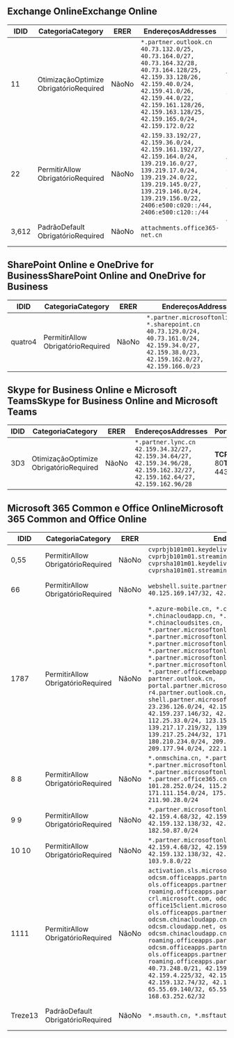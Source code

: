 <!--THIS FILE IS AUTOMATICALLY GENERATED. MANUAL CHANGES WILL BE OVERWRITTEN.-->
<!--Please contact the Office 365 Endpoints team with any questions.-->
<!--China endpoints version 2019072900-->
<!--File generated 2019-07-29 11:00:19.8043-->

## <a name="exchange-online"></a><span data-ttu-id="0bd59-101">Exchange Online</span><span class="sxs-lookup"><span data-stu-id="0bd59-101">Exchange Online</span></span>

<span data-ttu-id="0bd59-102">ID</span><span class="sxs-lookup"><span data-stu-id="0bd59-102">ID</span></span> | <span data-ttu-id="0bd59-103">Categoria</span><span class="sxs-lookup"><span data-stu-id="0bd59-103">Category</span></span> | <span data-ttu-id="0bd59-104">ER</span><span class="sxs-lookup"><span data-stu-id="0bd59-104">ER</span></span> | <span data-ttu-id="0bd59-105">Endereços</span><span class="sxs-lookup"><span data-stu-id="0bd59-105">Addresses</span></span> | <span data-ttu-id="0bd59-106">Portas</span><span class="sxs-lookup"><span data-stu-id="0bd59-106">Ports</span></span>
-- | -------------------- | -- | --------------------------------------------------------------------------------------------------------------------------------------------------------------------------------------------------------------------------------------- | ------------------------
<span data-ttu-id="0bd59-107">1</span><span class="sxs-lookup"><span data-stu-id="0bd59-107">1</span></span> | <span data-ttu-id="0bd59-108">Otimização</span><span class="sxs-lookup"><span data-stu-id="0bd59-108">Optimize</span></span><BR><span data-ttu-id="0bd59-109">Obrigatório</span><span class="sxs-lookup"><span data-stu-id="0bd59-109">Required</span></span> | <span data-ttu-id="0bd59-110">Não</span><span class="sxs-lookup"><span data-stu-id="0bd59-110">No</span></span> | `*.partner.outlook.cn`<BR>`40.73.132.0/25, 40.73.164.0/27, 40.73.164.32/28, 40.73.164.128/25, 42.159.33.128/26, 42.159.40.0/24, 42.159.41.0/26, 42.159.44.0/22, 42.159.161.128/26, 42.159.163.128/25, 42.159.165.0/24, 42.159.172.0/22` | <span data-ttu-id="0bd59-111">**TCP:** 443, 80</span><span class="sxs-lookup"><span data-stu-id="0bd59-111">**TCP:** 443, 80</span></span>
<span data-ttu-id="0bd59-112">2</span><span class="sxs-lookup"><span data-stu-id="0bd59-112">2</span></span> | <span data-ttu-id="0bd59-113">Permitir</span><span class="sxs-lookup"><span data-stu-id="0bd59-113">Allow</span></span><BR><span data-ttu-id="0bd59-114">Obrigatório</span><span class="sxs-lookup"><span data-stu-id="0bd59-114">Required</span></span> | <span data-ttu-id="0bd59-115">Não</span><span class="sxs-lookup"><span data-stu-id="0bd59-115">No</span></span> | `42.159.33.192/27, 42.159.36.0/24, 42.159.161.192/27, 42.159.164.0/24, 139.219.16.0/27, 139.219.17.0/24, 139.219.24.0/22, 139.219.145.0/27, 139.219.146.0/24, 139.219.156.0/22, 2406:e500:c020::/44, 2406:e500:c120::/44` | <span data-ttu-id="0bd59-116">**TCP:** 25, 443, 53, 80</span><span class="sxs-lookup"><span data-stu-id="0bd59-116">**TCP:** 25, 443, 53, 80</span></span>
<span data-ttu-id="0bd59-117">3,6</span><span class="sxs-lookup"><span data-stu-id="0bd59-117">12</span></span> | <span data-ttu-id="0bd59-118">Padrão</span><span class="sxs-lookup"><span data-stu-id="0bd59-118">Default</span></span><BR><span data-ttu-id="0bd59-119">Obrigatório</span><span class="sxs-lookup"><span data-stu-id="0bd59-119">Required</span></span> | <span data-ttu-id="0bd59-120">Não</span><span class="sxs-lookup"><span data-stu-id="0bd59-120">No</span></span> | `attachments.office365-net.cn` | <span data-ttu-id="0bd59-121">**TCP:** 443, 80</span><span class="sxs-lookup"><span data-stu-id="0bd59-121">**TCP:** 443, 80</span></span>

## <a name="sharepoint-online-and-onedrive-for-business"></a><span data-ttu-id="0bd59-122">SharePoint Online e OneDrive for Business</span><span class="sxs-lookup"><span data-stu-id="0bd59-122">SharePoint Online and OneDrive for Business</span></span>

<span data-ttu-id="0bd59-123">ID</span><span class="sxs-lookup"><span data-stu-id="0bd59-123">ID</span></span> | <span data-ttu-id="0bd59-124">Categoria</span><span class="sxs-lookup"><span data-stu-id="0bd59-124">Category</span></span> | <span data-ttu-id="0bd59-125">ER</span><span class="sxs-lookup"><span data-stu-id="0bd59-125">ER</span></span> | <span data-ttu-id="0bd59-126">Endereços</span><span class="sxs-lookup"><span data-stu-id="0bd59-126">Addresses</span></span> | <span data-ttu-id="0bd59-127">Portas</span><span class="sxs-lookup"><span data-stu-id="0bd59-127">Ports</span></span>
-- | ----------------- | -- | ----------------------------------------------------------------------------------------------------------------------------------------------------- | ----------------
<span data-ttu-id="0bd59-128">quatro</span><span class="sxs-lookup"><span data-stu-id="0bd59-128">4</span></span> | <span data-ttu-id="0bd59-129">Permitir</span><span class="sxs-lookup"><span data-stu-id="0bd59-129">Allow</span></span><BR><span data-ttu-id="0bd59-130">Obrigatório</span><span class="sxs-lookup"><span data-stu-id="0bd59-130">Required</span></span> | <span data-ttu-id="0bd59-131">Não</span><span class="sxs-lookup"><span data-stu-id="0bd59-131">No</span></span> | `*.partner.microsoftonline.cn, *.sharepoint.cn`<BR>`40.73.129.0/24, 40.73.161.0/24, 42.159.34.0/27, 42.159.38.0/23, 42.159.162.0/27, 42.159.166.0/23` | <span data-ttu-id="0bd59-132">**TCP:** 443, 80</span><span class="sxs-lookup"><span data-stu-id="0bd59-132">**TCP:** 443, 80</span></span>

## <a name="skype-for-business-online-and-microsoft-teams"></a><span data-ttu-id="0bd59-133">Skype for Business Online e Microsoft Teams</span><span class="sxs-lookup"><span data-stu-id="0bd59-133">Skype for Business Online and Microsoft Teams</span></span>

<span data-ttu-id="0bd59-134">ID</span><span class="sxs-lookup"><span data-stu-id="0bd59-134">ID</span></span> | <span data-ttu-id="0bd59-135">Categoria</span><span class="sxs-lookup"><span data-stu-id="0bd59-135">Category</span></span> | <span data-ttu-id="0bd59-136">ER</span><span class="sxs-lookup"><span data-stu-id="0bd59-136">ER</span></span> | <span data-ttu-id="0bd59-137">Endereços</span><span class="sxs-lookup"><span data-stu-id="0bd59-137">Addresses</span></span> | <span data-ttu-id="0bd59-138">Portas</span><span class="sxs-lookup"><span data-stu-id="0bd59-138">Ports</span></span>
-- | -------------------- | -- | -------------------------------------------------------------------------------------------------------------------------------- | ----------------
<span data-ttu-id="0bd59-139">3D</span><span class="sxs-lookup"><span data-stu-id="0bd59-139">3</span></span> | <span data-ttu-id="0bd59-140">Otimização</span><span class="sxs-lookup"><span data-stu-id="0bd59-140">Optimize</span></span><BR><span data-ttu-id="0bd59-141">Obrigatório</span><span class="sxs-lookup"><span data-stu-id="0bd59-141">Required</span></span> | <span data-ttu-id="0bd59-142">Não</span><span class="sxs-lookup"><span data-stu-id="0bd59-142">No</span></span> | `*.partner.lync.cn`<BR>`42.159.34.32/27, 42.159.34.64/27, 42.159.34.96/28, 42.159.162.32/27, 42.159.162.64/27, 42.159.162.96/28` | <span data-ttu-id="0bd59-143">**TCP:** 443, 80</span><span class="sxs-lookup"><span data-stu-id="0bd59-143">**TCP:** 443, 80</span></span>

## <a name="microsoft-365-common-and-office-online"></a><span data-ttu-id="0bd59-144">Microsoft 365 Common e Office Online</span><span class="sxs-lookup"><span data-stu-id="0bd59-144">Microsoft 365 Common and Office Online</span></span>

<span data-ttu-id="0bd59-145">ID</span><span class="sxs-lookup"><span data-stu-id="0bd59-145">ID</span></span> | <span data-ttu-id="0bd59-146">Categoria</span><span class="sxs-lookup"><span data-stu-id="0bd59-146">Category</span></span> | <span data-ttu-id="0bd59-147">ER</span><span class="sxs-lookup"><span data-stu-id="0bd59-147">ER</span></span> | <span data-ttu-id="0bd59-148">Endereços</span><span class="sxs-lookup"><span data-stu-id="0bd59-148">Addresses</span></span> | <span data-ttu-id="0bd59-149">Portas</span><span class="sxs-lookup"><span data-stu-id="0bd59-149">Ports</span></span>
-- | ------------------- | -- | ---------------------------------------------------------------------------------------------------------------------------------------------------------------------------------------------------------------------------------------------------------------------------------------------------------------------------------------------------------------------------------------------------------------------------------------------------------------------------------------------------------------------------------------------------------------------------------------------------------------------------------------------------------------------------------------------------------------------------------------------------------------------------------------------------------------------------------------------------------------------------------------------------------------------- | ----------------
<span data-ttu-id="0bd59-150">0,5</span><span class="sxs-lookup"><span data-stu-id="0bd59-150">5</span></span> | <span data-ttu-id="0bd59-151">Permitir</span><span class="sxs-lookup"><span data-stu-id="0bd59-151">Allow</span></span><BR><span data-ttu-id="0bd59-152">Obrigatório</span><span class="sxs-lookup"><span data-stu-id="0bd59-152">Required</span></span> | <span data-ttu-id="0bd59-153">Não</span><span class="sxs-lookup"><span data-stu-id="0bd59-153">No</span></span> | `cvprbjb101m01.keydelivery.mediaservices.chinacloudapi.cn, cvprbjb101m01.streaming.mediaservices.chinacloudapi.cn, cvprsha101m01.keydelivery.mediaservices.chinacloudapi.cn, cvprsha101m01.streaming.mediaservices.chinacloudapi.cn` | <span data-ttu-id="0bd59-154">**TCP:** 443, 80</span><span class="sxs-lookup"><span data-stu-id="0bd59-154">**TCP:** 443, 80</span></span>
<span data-ttu-id="0bd59-155">6</span><span class="sxs-lookup"><span data-stu-id="0bd59-155">6</span></span> | <span data-ttu-id="0bd59-156">Permitir</span><span class="sxs-lookup"><span data-stu-id="0bd59-156">Allow</span></span><BR><span data-ttu-id="0bd59-157">Obrigatório</span><span class="sxs-lookup"><span data-stu-id="0bd59-157">Required</span></span> | <span data-ttu-id="0bd59-158">Não</span><span class="sxs-lookup"><span data-stu-id="0bd59-158">No</span></span> | `webshell.suite.partner.microsoftonline.cn`<BR>`40.125.169.147/32, 42.159.201.24/32` | <span data-ttu-id="0bd59-159">**TCP:** 443, 80</span><span class="sxs-lookup"><span data-stu-id="0bd59-159">**TCP:** 443, 80</span></span>
<span data-ttu-id="0bd59-160">178</span><span class="sxs-lookup"><span data-stu-id="0bd59-160">7</span></span> | <span data-ttu-id="0bd59-161">Permitir</span><span class="sxs-lookup"><span data-stu-id="0bd59-161">Allow</span></span><BR><span data-ttu-id="0bd59-162">Obrigatório</span><span class="sxs-lookup"><span data-stu-id="0bd59-162">Required</span></span> | <span data-ttu-id="0bd59-163">Não</span><span class="sxs-lookup"><span data-stu-id="0bd59-163">No</span></span> | `*.azure-mobile.cn, *.chinacloudapi.cn, *.chinacloudapp.cn, *.chinacloud-mobile.cn, *.chinacloudsites.cn, *.partner.microsoftonline-m.cn, *.partner.microsoftonline-m.net.cn, *.partner.microsoftonline-m-i.cn, *.partner.microsoftonline-m-i.net.cn, *.partner.microsoftonline-p.net.cn, *.partner.microsoftonline-p-i.cn, *.partner.microsoftonline-p-i.net.cn, *.partner.officewebapps.cn, *.windowsazure.cn, partner.outlook.cn, portal.partner.microsoftonline.cdnsvc.com, r4.partner.outlook.cn, shell.partner.microsoftonline.cdnsvc.com`<BR>`23.236.126.0/24, 42.159.224.122/32, 42.159.233.91/32, 42.159.237.146/32, 42.159.238.120/32, 58.68.168.0/24, 112.25.33.0/24, 123.150.49.0/24, 125.65.247.0/24, 139.217.17.219/32, 139.217.19.156/32, 139.217.21.3/32, 139.217.25.244/32, 171.107.84.0/24, 180.210.232.0/24, 180.210.234.0/24, 209.177.86.0/24, 209.177.90.0/24, 209.177.94.0/24, 222.161.226.0/24` | <span data-ttu-id="0bd59-164">**TCP:** 443, 80</span><span class="sxs-lookup"><span data-stu-id="0bd59-164">**TCP:** 443, 80</span></span>
<span data-ttu-id="0bd59-165">8 </span><span class="sxs-lookup"><span data-stu-id="0bd59-165">8</span></span> | <span data-ttu-id="0bd59-166">Permitir</span><span class="sxs-lookup"><span data-stu-id="0bd59-166">Allow</span></span><BR><span data-ttu-id="0bd59-167">Obrigatório</span><span class="sxs-lookup"><span data-stu-id="0bd59-167">Required</span></span> | <span data-ttu-id="0bd59-168">Não</span><span class="sxs-lookup"><span data-stu-id="0bd59-168">No</span></span> | `*.onmschina.cn, *.partner.microsoftonline.net.cn, *.partner.microsoftonline-i.cn, *.partner.microsoftonline-i.net.cn, *.partner.office365.cn`<BR>`101.28.252.0/24, 115.231.150.0/24, 123.235.32.0/24, 171.111.154.0/24, 175.6.10.0/24, 180.210.229.0/24, 211.90.28.0/24` | <span data-ttu-id="0bd59-169">**TCP:** 443, 80</span><span class="sxs-lookup"><span data-stu-id="0bd59-169">**TCP:** 443, 80</span></span>
<span data-ttu-id="0bd59-170">9 </span><span class="sxs-lookup"><span data-stu-id="0bd59-170">9</span></span> | <span data-ttu-id="0bd59-171">Permitir</span><span class="sxs-lookup"><span data-stu-id="0bd59-171">Allow</span></span><BR><span data-ttu-id="0bd59-172">Obrigatório</span><span class="sxs-lookup"><span data-stu-id="0bd59-172">Required</span></span> | <span data-ttu-id="0bd59-173">Não</span><span class="sxs-lookup"><span data-stu-id="0bd59-173">No</span></span> | `*.partner.microsoftonline-p.cn`<BR>`42.159.4.68/32, 42.159.4.200/32, 42.159.7.156/32, 42.159.132.138/32, 42.159.133.17/32, 42.159.135.78/32, 182.50.87.0/24` | <span data-ttu-id="0bd59-174">**TCP:** 443, 80</span><span class="sxs-lookup"><span data-stu-id="0bd59-174">**TCP:** 443, 80</span></span>
<span data-ttu-id="0bd59-175">10 </span><span class="sxs-lookup"><span data-stu-id="0bd59-175">10</span></span> | <span data-ttu-id="0bd59-176">Permitir</span><span class="sxs-lookup"><span data-stu-id="0bd59-176">Allow</span></span><BR><span data-ttu-id="0bd59-177">Obrigatório</span><span class="sxs-lookup"><span data-stu-id="0bd59-177">Required</span></span> | <span data-ttu-id="0bd59-178">Não</span><span class="sxs-lookup"><span data-stu-id="0bd59-178">No</span></span> | `*.partner.microsoftonline.cn`<BR>`42.159.4.68/32, 42.159.4.200/32, 42.159.7.156/32, 42.159.132.138/32, 42.159.133.17/32, 42.159.135.78/32, 103.9.8.0/22` | <span data-ttu-id="0bd59-179">**TCP:** 443, 80</span><span class="sxs-lookup"><span data-stu-id="0bd59-179">**TCP:** 443, 80</span></span>
<span data-ttu-id="0bd59-180">11</span><span class="sxs-lookup"><span data-stu-id="0bd59-180">11</span></span> | <span data-ttu-id="0bd59-181">Permitir</span><span class="sxs-lookup"><span data-stu-id="0bd59-181">Allow</span></span><BR><span data-ttu-id="0bd59-182">Obrigatório</span><span class="sxs-lookup"><span data-stu-id="0bd59-182">Required</span></span> | <span data-ttu-id="0bd59-183">Não</span><span class="sxs-lookup"><span data-stu-id="0bd59-183">No</span></span> | `activation.sls.microsoft.com, bjb-odcsm.officeapps.partner.office365.cn, bjb-ols.officeapps.partner.office365.cn, bjb-roaming.officeapps.partner.office365.cn, crl.microsoft.com, odc.officeapps.live.com, office15client.microsoft.com, officecdn.microsoft.com, ols.officeapps.partner.office365.cn, osi-prod-bjb01-odcsm.chinacloudapp.cn, osiprod-scus01-odcsm.cloudapp.net, osi-prod-sha01-odcsm.chinacloudapp.cn, roaming.officeapps.partner.office365.cn, sha-odcsm.officeapps.partner.office365.cn, sha-ols.officeapps.partner.office365.cn, sha-roaming.officeapps.partner.office365.cn`<BR>`40.73.248.0/21, 42.159.4.45/32, 42.159.4.50/32, 42.159.4.225/32, 42.159.7.13/32, 42.159.132.73/32, 42.159.132.74/32, 42.159.132.75/32, 65.52.98.231/32, 65.55.69.140/32, 65.55.227.140/32, 70.37.81.47/32, 168.63.252.62/32` | <span data-ttu-id="0bd59-184">**TCP:** 443, 80</span><span class="sxs-lookup"><span data-stu-id="0bd59-184">**TCP:** 443, 80</span></span>
<span data-ttu-id="0bd59-185">Treze</span><span class="sxs-lookup"><span data-stu-id="0bd59-185">13</span></span> | <span data-ttu-id="0bd59-186">Padrão</span><span class="sxs-lookup"><span data-stu-id="0bd59-186">Default</span></span><BR><span data-ttu-id="0bd59-187">Obrigatório</span><span class="sxs-lookup"><span data-stu-id="0bd59-187">Required</span></span> | <span data-ttu-id="0bd59-188">Não</span><span class="sxs-lookup"><span data-stu-id="0bd59-188">No</span></span> | `*.msauth.cn, *.msftauth.cn` | <span data-ttu-id="0bd59-189">**TCP:** 443, 80</span><span class="sxs-lookup"><span data-stu-id="0bd59-189">**TCP:** 443, 80</span></span>
